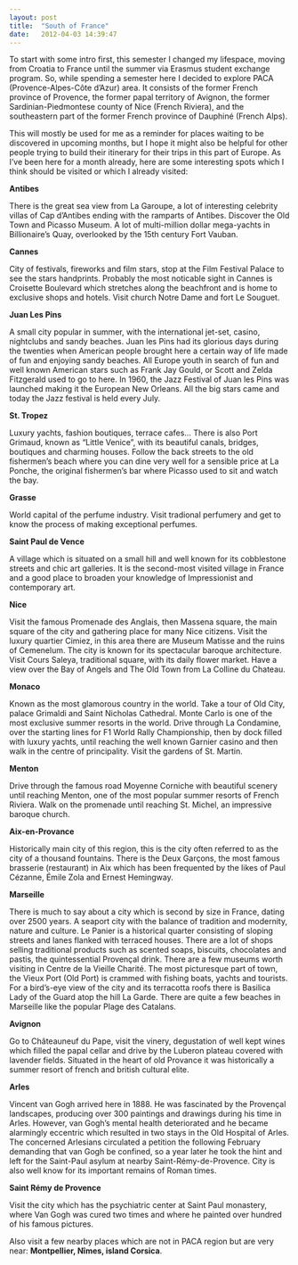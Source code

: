 ```yaml
---
layout: post
title:  "South of France"
date:   2012-04-03 14:39:47
---
```


To start with some intro first, this semester I changed my lifespace, moving from Croatia to France until the summer via Erasmus student exchange program. So, while spending a semester here I decided to explore PACA (Provence-Alpes-Côte d’Azur) area. It consists of the former French province of Provence, the former papal territory of Avignon, the former Sardinian-Piedmontese county of Nice (French Riviera), and the southeastern part of the former French province of Dauphiné (French Alps).

This will mostly be used for me as a reminder for places waiting to be discovered in upcoming months, but I hope it might also be helpful for other people trying to build their itinerary for their trips in this part of Europe. As I’ve been here for a month already, here are some interesting spots which I think should be visited or which I already visited:

**Antibes**

There is the great sea view from La Garoupe, a lot of interesting celebrity villas of Cap d’Antibes ending with the ramparts of Antibes. Discover the Old Town and Picasso Museum. A lot of multi-million dollar mega-yachts in Billionaire’s Quay, overlooked by the 15th century Fort Vauban.

**Cannes**

City of festivals, fireworks and film stars, stop at the Film Festival Palace to see the stars handprints. Probably the most noticable sight in Cannes is Croisette Boulevard which stretches along the beachfront and is home to exclusive shops and hotels. Visit church Notre Dame and fort Le Souguet.

**Juan Les Pins**

A small city popular in summer, with the international jet-set, casino, nightclubs and sandy beaches. Juan les Pins had its glorious days during the twenties when American people brought here a certain way of life made of fun and enjoying sandy beaches. All Europe youth in search of fun and well known American stars such as Frank Jay Gould, or Scott and Zelda Fitzgerald used to go to here. In 1960, the Jazz Festival of Juan les Pins was launched making it the European New Orleans. All the big stars came and today the Jazz festival is held every July.

**St. Tropez**

Luxury yachts, fashion boutiques, terrace cafes… There is also Port Grimaud, known as “Little Venice”, with its beautiful canals, bridges, boutiques and charming houses. Follow the back streets to the old fishermen’s beach where you can dine very well for a sensible price at La Ponche, the original fishermen’s bar where Picasso used to sit and watch the bay.

**Grasse**

World capital of the perfume industry. Visit tradional perfumery and get to know the process of making exceptional perfumes.

**Saint Paul de Vence**

A village which is situated on a small hill and well known for its cobblestone streets and chic art galleries. It is the second-most visited village in France and a good place to broaden your knowledge of Impressionist and contemporary art.

**Nice**

Visit the famous Promenade des Anglais, then Massena square, the main square of the city and gathering place for many Nice citizens. Visit the luxury quartier Cimiez, in this area there are Museum Matisse and the ruins of Cemenelum. The city is known for its spectacular baroque architecture. Visit Cours Saleya, traditional square, with its daily flower market. Have a view over the Bay of Angels and The Old Town from La Colline du Chateau.

**Monaco**

Known as the most glamorous country in the world. Take a tour of Old City, palace Grimaldi and Saint Nicholas Cathedral. Monte Carlo is one of the most exclusive summer resorts in the world. Drive through La Condamine, over the starting lines for F1 World Rally Championship, then by dock filled with luxury yachts, until reaching the well known Garnier casino and then walk in the centre of principality. Visit the gardens of St. Martin.

**Menton**

Drive through the famous road Moyenne Corniche with beautiful scenery until reaching Menton, one of the most popular summer resorts of French Riviera. Walk on the promenade until reaching St. Michel, an impressive baroque church.

**Aix-en-Provance**

Historically main city of this region, this is the city often referred to as the city of a thousand fountains. There is the Deux Garçons, the most famous brasserie (restaurant) in Aix which has been frequented by the likes of Paul Cézanne, Émile Zola and Ernest Hemingway.

**Marseille**

There is much to say about a city which is second by size in France, dating over 2500 years. A seaport city with the balance of tradition and modernity, nature and culture. Le Panier is a historical quarter consisting of sloping streets and lanes flanked with terraced houses. There are a lot of shops selling traditional products such as scented soaps, biscuits, chocolates and pastis, the quintessential Provençal drink. There are a few museums worth visiting in Centre de la Vieille Charité. The most picturesque part of town, the Vieux Port (Old Port) is crammed with fishing boats, yachts and tourists. For a bird’s-eye view of the city and its terracotta roofs there is Basilica Lady of the Guard atop the hill La Garde. There are quite a few beaches in Marseille like the popular Plage des Catalans.

**Avignon**

Go to Châteauneuf du Pape, visit the vinery, degustation of well kept wines which filled the papal cellar and drive by the Luberon plateau covered with lavender fields. Situated in the heart of old Provance it was historically a summer resort of french and british cultural elite.

**Arles**

Vincent van Gogh arrived here in 1888. He was fascinated by the Provençal landscapes, producing over 300 paintings and drawings during his time in Arles. However, van Gogh’s mental health deteriorated and he became alarmingly eccentric which resulted in two stays in the Old Hospital of Arles. The concerned Arlesians circulated a petition the following February demanding that van Gogh be confined, so a year later he took the hint and left for the Saint-Paul asylum at nearby Saint-Rémy-de-Provence. City is also well know for its important remains of Roman times.

**Saint Rémy de Provence**

Visit the city which has the psychiatric center at Saint Paul monastery, where Van Gogh was cured two times and where he painted over hundred of his famous pictures.

Also visit a few nearby places which are not in PACA region but are very near: **Montpellier, Nîmes, island Corsica**.

